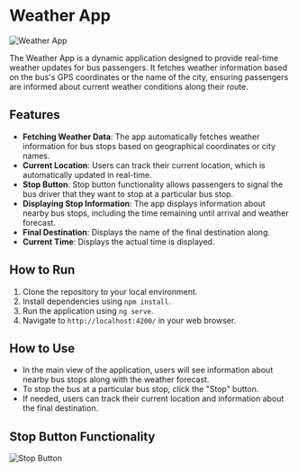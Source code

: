 # Weather App

![Weather App](without-stopButton.png)

The Weather App is a dynamic application designed to provide real-time weather updates for bus passengers. It fetches weather information based on the bus's GPS coordinates or the name of the city, ensuring passengers are informed about current weather conditions along their route. 


## Features

- **Fetching Weather Data**: The app automatically fetches weather information for bus stops based on geographical coordinates or city names.
- **Current Location**: Users can track their current location, which is automatically updated in real-time.
- **Stop Button**: Stop button functionality allows passengers to signal the bus driver that they want to stop at a particular bus stop.
- **Displaying Stop Information**: The app displays information about nearby bus stops, including the time remaining until arrival and weather forecast.
- **Final Destination**: Displays the name of the final destination along.
- **Current Time**: Displays the actual time is displayed.

## How to Run

1. Clone the repository to your local environment.
2. Install dependencies using `npm install`.
3. Run the application using `ng serve`.
4. Navigate to `http://localhost:4200/` in your web browser.

## How to Use

- In the main view of the application, users will see information about nearby bus stops along with the weather forecast.
- To stop the bus at a particular bus stop, click the "Stop" button.
- If needed, users can track their current location and information about the final destination.

## Stop Button Functionality

![Stop Button](with-stopButton.png)
